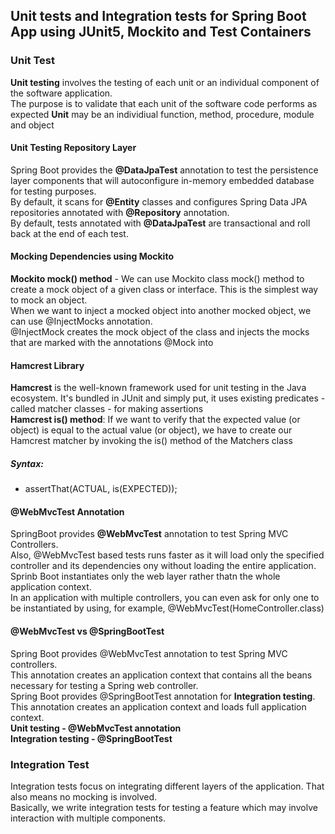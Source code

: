 ## Unit tests and Integration tests for Spring Boot App using JUnit5, Mockito and Test Containers

### Unit Test
**Unit testing** involves the testing of each unit or an individual component of the software application. <br/>
The purpose is to validate that each unit of the software code performs as expected **Unit** may be an individiual function, method, procedure, module and object <br/>

#### Unit Testing Repository Layer
Spring Boot provides the **@DataJpaTest** annotation to test the persistence layer components that will autoconfigure in-memory embedded database for testing purposes. <br/>
By default, it scans for **@Entity** classes and configures Spring Data JPA repositories annotated with **@Repository** annotation. <br/>
By default, tests annotated with **@DataJpaTest** are transactional and roll back at the end of each test. <br/>

#### Mocking Dependencies using Mockito
**Mockito mock() method** - We can use Mockito class mock() method to create a mock object of a given class or interface. This is the simplest way to mock an object. <br/>
When we want to inject a mocked object into another mocked object, we can use @InjectMocks annotation. <br/>
@InjectMock creates the mock object of the class and injects the mocks that are marked with the annotations @Mock into

#### Hamcrest Library
**Hamcrest** is the well-known framework used for unit testing in the Java ecosystem. It's bundled in JUnit and simply put, it uses existing predicates - called matcher classes - for making assertions <br/>
**Hamcrest is() method**: If we want to verify that the expected value (or object) is equal to the actual value (or object), we have to create our Hamcrest matcher by invoking the is() method of the Matchers class
##### Syntax:
- assertThat(ACTUAL, is(EXPECTED));

#### @WebMvcTest Annotation
SpringBoot provides **@WebMvcTest** annotation to test Spring MVC Controllers. <br/>
Also, @WebMvcTest based tests runs faster as it will load only the specified controller and its dependencies ony without loading the entire application. <br/>
Sprinb Boot instantiates only the web layer rather thatn the whole application context. <br/>
In an application with multiple controllers, you can even ask for only one to be instantiated by using, for example, @WebMvcTest(HomeController.class)

#### @WebMvcTest vs @SpringBootTest
Spring Boot provides @WebMvcTest annotation to test Spring MVC controllers. <br/>
This annotation creates an application context that contains all the beans necessary for testing a Spring web controller.
<br/>
Spring Boot provides @SpringBootTest annotation for **Integration testing**. <br/>
This annotation creates an application context and loads full application context.
<br/>
**Unit testing - @WebMvcTest annotation** <br/>
**Integration testing - @SpringBootTest**

### Integration Test
Integration tests focus on integrating different layers of the application. That also means no mocking is involved. <br/>
Basically, we write integration tests for testing a feature which may involve interaction with multiple components. <br/>
